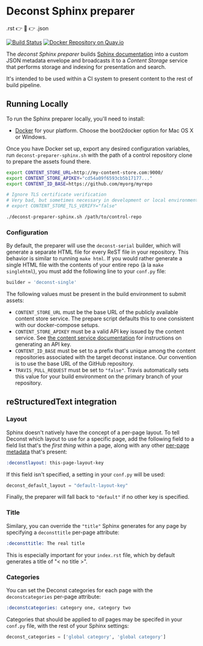 # Deconst Sphinx preparer

.rst :point_right: :wrench: :point_right: .json

[![Build Status](https://travis-ci.org/deconst/preparer-sphinx.svg?branch=master)](https://travis-ci.org/deconst/preparer-sphinx) [![Docker Repository on Quay.io](https://quay.io/repository/deconst/preparer-sphinx/status "Docker Repository on Quay.io")](https://quay.io/repository/deconst/preparer-sphinx)

The *deconst Sphinx preparer* builds [Sphinx documentation](http://sphinx-doc.org/contents.html) into a custom JSON metadata envelope and broadcasts it to a *Content Storage* service that performs storage and indexing for presentation and search.

It's intended to be used within a CI system to present content to the rest of build pipeline.

## Running Locally

To run the Sphinx preparer locally, you'll need to install:

 * [Docker](https://docs.docker.com/installation/#installation) for your platform. Choose the boot2docker option for Mac OS X or Windows.

Once you have Docker set up, export any desired configuration variables, run `deconst-preparer-sphinx.sh` with the path of a control repository clone to prepare the assets found there.

```bash
export CONTENT_STORE_URL=http://my-content-store.com:9000/
export CONTENT_STORE_APIKEY="cd54a09f6593cb5b17177..."
export CONTENT_ID_BASE=https://github.com/myorg/myrepo

# Ignore TLS certificate verification
# Very bad, but sometimes necessary in development or local environments
# export CONTENT_STORE_TLS_VERIFY="false"

./deconst-preparer-sphinx.sh /path/to/control-repo
```

### Configuration

By default, the preparer will use the `deconst-serial` builder, which will generate a separate HTML file for every ReST file in your repository. This behavior is similar to running `make html`. If you would rather generate a single HTML file with the contents of your entire repo (à la `make singlehtml`), you must add the following line to your `conf.py` file:

```python
builder = 'deconst-single'
```

The following values must be present in the build environment to submit assets:

 * `CONTENT_STORE_URL` must be the base URL of the publicly available content store service. The prepare script defaults this to one consistent with our docker-compose setups.
 * `CONTENT_STORE_APIKEY` must be a valid API key issued by the content service. See [the content service documentation](https://github.com/deconst/content-service#post-keysnamedname) for instructions on generating an API key.
 * `CONTENT_ID_BASE` must be set to a prefix that's unique among the content repositories associated with the target deconst instance. Our convention is to use the base URL of the GitHub repository.
 * `TRAVIS_PULL_REQUEST` must be set to `"false"`. Travis automatically sets this value for your build environment on the primary branch of your repository.

## reStructuredText integration

### Layout

Sphinx doesn't natively have the concept of a per-page layout. To tell Deconst which layout to use for a specific page, add the following field to a field list that's the *first thing* within a page, along with any other [per-page metadata](http://sphinx-doc.org/markup/misc.html#file-wide-metadata) that's present:

```rst
:deconstlayout: this-page-layout-key
```

If this field isn't specified, a setting in your `conf.py` will be used:

```python
deconst_default_layout = "default-layout-key"
```

Finally, the preparer will fall back to `"default"` if no other key is specified.

### Title

Similary, you can override the `"title"` Sphinx generates for any page by specifying a `deconsttitle` per-page attribute:

```rst
:deconsttitle: The real title
```

This is especially important for your `index.rst` file, which by default generates a title of "&lt; no title &gt;".

### Categories

You can set the Deconst categories for each page with the `deconstcategories` per-page attribute:

```rst
:deconstcategories: category one, category two
```

Categories that should be applied to *all* pages may be specifed in your `conf.py` file, with the rest of your Sphinx settings:

```python
deconst_categories = ['global category', 'global category']
```
